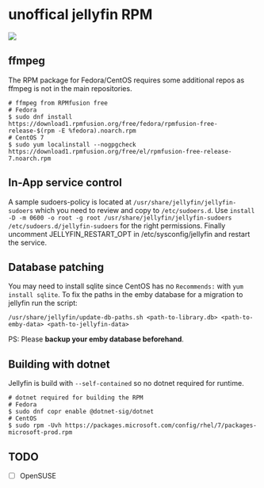# unoffical jellyfin RPM

<a href="https://copr.fedorainfracloud.org/coprs/wuerfelbecher/jellyfin/package/jellyfin/"><img src="https://copr.fedorainfracloud.org/coprs/wuerfelbecher/jellyfin/package/jellyfin/status_image/last_build.png" /></a>

## ffmpeg

The RPM package for Fedora/CentOS requires some additional repos as ffmpeg is not in the main repositories.

```shell
# ffmpeg from RPMfusion free
# Fedora
$ sudo dnf install https://download1.rpmfusion.org/free/fedora/rpmfusion-free-release-$(rpm -E %fedora).noarch.rpm
# CentOS 7 
$ sudo yum localinstall --nogpgcheck https://download1.rpmfusion.org/free/el/rpmfusion-free-release-7.noarch.rpm
```

## In-App service control

A sample sudoers-policy is located at `/usr/share/jellyfin/jellyfin-sudoers` which you need to review and copy to `/etc/sudoers.d`.
Use `install -D -m 0600 -o root -g root /usr/share/jellyfin/jellyfin-sudoers /etc/sudoers.d/jellyfin-sudoers` for the right permissions.
Finally uncomment JELLYFIN_RESTART_OPT in /etc/sysconfig/jellyfin and restart the service.

## Database patching
You may need to install sqlite since CentOS has no `Recommends:` with `yum install sqlite`.
To fix the paths in the emby database for a migration to jellyfin run the script:
```shell
/usr/share/jellyfin/update-db-paths.sh <path-to-library.db> <path-to-emby-data> <path-to-jellyfin-data>
```
PS: Please **backup your emby database beforehand**.

## Building with dotnet

Jellyfin is build with `--self-contained` so no dotnet required for runtime.

```shell
# dotnet required for building the RPM
# Fedora
$ sudo dnf copr enable @dotnet-sig/dotnet
# CentOS
$ sudo rpm -Uvh https://packages.microsoft.com/config/rhel/7/packages-microsoft-prod.rpm
```

## TODO

- [ ] OpenSUSE
